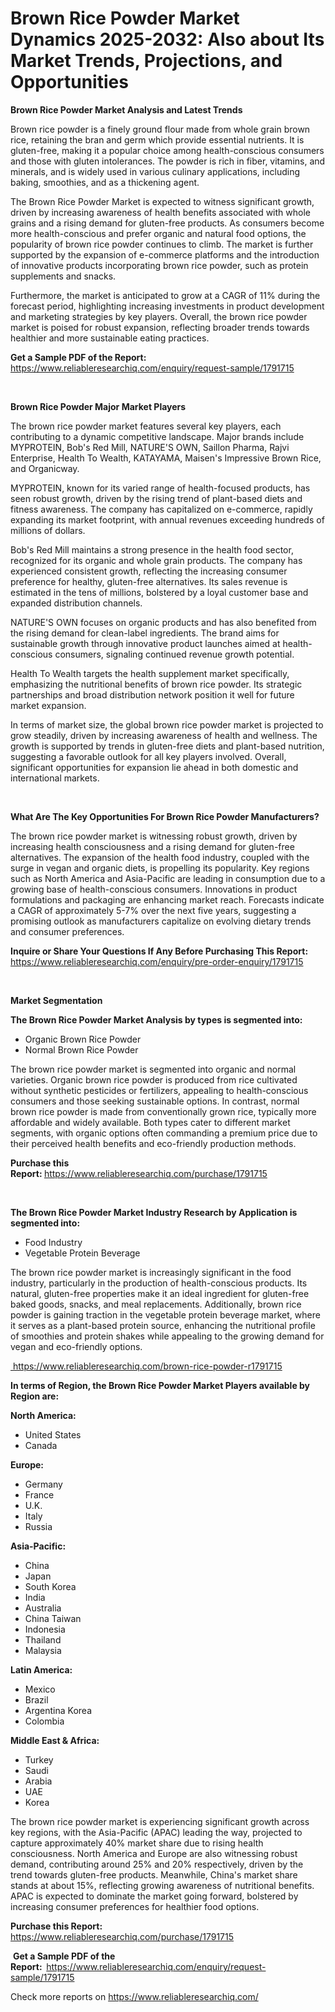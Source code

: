 <p><h1>Brown Rice Powder Market Dynamics 2025-2032: Also about Its Market Trends, Projections, and Opportunities</h1></p><p><strong>Brown Rice Powder Market Analysis and Latest Trends</strong></p>
<p><p>Brown rice powder is a finely ground flour made from whole grain brown rice, retaining the bran and germ which provide essential nutrients. It is gluten-free, making it a popular choice among health-conscious consumers and those with gluten intolerances. The powder is rich in fiber, vitamins, and minerals, and is widely used in various culinary applications, including baking, smoothies, and as a thickening agent.</p><p>The Brown Rice Powder Market is expected to witness significant growth, driven by increasing awareness of health benefits associated with whole grains and a rising demand for gluten-free products. As consumers become more health-conscious and prefer organic and natural food options, the popularity of brown rice powder continues to climb. The market is further supported by the expansion of e-commerce platforms and the introduction of innovative products incorporating brown rice powder, such as protein supplements and snacks.</p><p>Furthermore, the market is anticipated to grow at a CAGR of 11% during the forecast period, highlighting increasing investments in product development and marketing strategies by key players. Overall, the brown rice powder market is poised for robust expansion, reflecting broader trends towards healthier and more sustainable eating practices.</p></p>
<p><strong>Get a Sample PDF of the Report:&nbsp;</strong> <a href="https://www.reliableresearchiq.com/enquiry/request-sample/1791715?utm_campaign=2471&utm_medium=2&utm_source=Github&utm_content=ia&utm_term=14022025&utm_id=brown-rice-powder">https://www.reliableresearchiq.com/enquiry/request-sample/1791715</a></p>
<p>&nbsp;</p>
<p><strong>Brown Rice Powder Major Market Players</strong></p>
<p><p>The brown rice powder market features several key players, each contributing to a dynamic competitive landscape. Major brands include MYPROTEIN, Bob's Red Mill, NATURE'S OWN, Saillon Pharma, Rajvi Enterprise, Health To Wealth, KATAYAMA, Maisen's Impressive Brown Rice, and Organicway.</p><p>MYPROTEIN, known for its varied range of health-focused products, has seen robust growth, driven by the rising trend of plant-based diets and fitness awareness. The company has capitalized on e-commerce, rapidly expanding its market footprint, with annual revenues exceeding hundreds of millions of dollars.</p><p>Bob's Red Mill maintains a strong presence in the health food sector, recognized for its organic and whole grain products. The company has experienced consistent growth, reflecting the increasing consumer preference for healthy, gluten-free alternatives. Its sales revenue is estimated in the tens of millions, bolstered by a loyal customer base and expanded distribution channels.</p><p>NATURE'S OWN focuses on organic products and has also benefited from the rising demand for clean-label ingredients. The brand aims for sustainable growth through innovative product launches aimed at health-conscious consumers, signaling continued revenue growth potential.</p><p>Health To Wealth targets the health supplement market specifically, emphasizing the nutritional benefits of brown rice powder. Its strategic partnerships and broad distribution network position it well for future market expansion.</p><p>In terms of market size, the global brown rice powder market is projected to grow steadily, driven by increasing awareness of health and wellness. The growth is supported by trends in gluten-free diets and plant-based nutrition, suggesting a favorable outlook for all key players involved. Overall, significant opportunities for expansion lie ahead in both domestic and international markets.</p></p>
<p>&nbsp;</p>
<p><strong>What Are The Key Opportunities For Brown Rice Powder Manufacturers?</strong></p>
<p><p>The brown rice powder market is witnessing robust growth, driven by increasing health consciousness and a rising demand for gluten-free alternatives. The expansion of the health food industry, coupled with the surge in vegan and organic diets, is propelling its popularity. Key regions such as North America and Asia-Pacific are leading in consumption due to a growing base of health-conscious consumers. Innovations in product formulations and packaging are enhancing market reach. Forecasts indicate a CAGR of approximately 5-7% over the next five years, suggesting a promising outlook as manufacturers capitalize on evolving dietary trends and consumer preferences.</p></p>
<p><strong>Inquire or Share Your Questions If Any Before Purchasing This Report:</strong> <a href="https://www.reliableresearchiq.com/enquiry/pre-order-enquiry/1791715?utm_campaign=2471&utm_medium=2&utm_source=Github&utm_content=ia&utm_term=14022025&utm_id=brown-rice-powder">https://www.reliableresearchiq.com/enquiry/pre-order-enquiry/1791715</a></p>
<p>&nbsp;</p>
<p><strong>Market Segmentation</strong></p>
<p><strong>The Brown Rice Powder Market Analysis by types is segmented into:</strong></p>
<p><ul><li>Organic Brown Rice Powder</li><li>Normal Brown Rice Powder</li></ul></p>
<p><p>The brown rice powder market is segmented into organic and normal varieties. Organic brown rice powder is produced from rice cultivated without synthetic pesticides or fertilizers, appealing to health-conscious consumers and those seeking sustainable options. In contrast, normal brown rice powder is made from conventionally grown rice, typically more affordable and widely available. Both types cater to different market segments, with organic options often commanding a premium price due to their perceived health benefits and eco-friendly production methods.</p></p>
<p><strong>Purchase this Report:&nbsp;</strong><a href="https://www.reliableresearchiq.com/purchase/1791715?utm_campaign=2471&utm_medium=2&utm_source=Github&utm_content=ia&utm_term=14022025&utm_id=brown-rice-powder">https://www.reliableresearchiq.com/purchase/1791715</a></p>
<p>&nbsp;</p>
<p><strong>The Brown Rice Powder Market Industry Research by Application is segmented into:</strong></p>
<p><ul><li>Food Industry</li><li>Vegetable Protein Beverage</li></ul></p>
<p><p>The brown rice powder market is increasingly significant in the food industry, particularly in the production of health-conscious products. Its natural, gluten-free properties make it an ideal ingredient for gluten-free baked goods, snacks, and meal replacements. Additionally, brown rice powder is gaining traction in the vegetable protein beverage market, where it serves as a plant-based protein source, enhancing the nutritional profile of smoothies and protein shakes while appealing to the growing demand for vegan and eco-friendly options.</p></p>
<p><a href="https://www.reliableresearchiq.com/brown-rice-powder-r1791715?utm_campaign=2471&utm_medium=2&utm_source=Github&utm_content=ia&utm_term=14022025&utm_id=brown-rice-powder">&nbsp;https://www.reliableresearchiq.com/brown-rice-powder-r1791715</a></p>
<p><strong>In terms of Region, the Brown Rice Powder Market Players available by Region are:</strong></p>
<p>
    <p> <strong> North America: </strong>
        <ul>
            <li>United States</li>
            <li>Canada</li>
        </ul>
        </p> 
    <p> <strong> Europe: </strong>
        <ul>
            <li>Germany</li>
            <li>France</li>
            <li>U.K.</li>
            <li>Italy</li>
            <li>Russia</li>
        </ul>
        </p> 
    <p> <strong> Asia-Pacific: </strong>
        <ul>
            <li>China</li>
            <li>Japan</li>
            <li>South Korea</li>
            <li>India</li>
            <li>Australia</li>
            <li>China Taiwan</li>
            <li>Indonesia</li>
            <li>Thailand</li>
            <li>Malaysia</li>
        </ul>
        </p> 
    <p> <strong> Latin America: </strong>
        <ul>
            <li>Mexico</li>
            <li>Brazil</li>
            <li>Argentina Korea</li>
            <li>Colombia</li>
        </ul>
        </p> 
    <p> <strong> Middle East & Africa: </strong>
        <ul>
            <li>Turkey</li>
            <li>Saudi</li>
            <li>Arabia</li>
            <li>UAE</li>
            <li>Korea</li>
        </ul>
    </p>
    </p>
<p><p>The brown rice powder market is experiencing significant growth across key regions, with the Asia-Pacific (APAC) leading the way, projected to capture approximately 40% market share due to rising health consciousness. North America and Europe are also witnessing robust demand, contributing around 25% and 20% respectively, driven by the trend towards gluten-free products. Meanwhile, China's market share stands at about 15%, reflecting growing awareness of nutritional benefits. APAC is expected to dominate the market going forward, bolstered by increasing consumer preferences for healthier food options.</p></p>
<p><strong>Purchase this Report: </strong><a href="https://www.reliableresearchiq.com/purchase/1791715?utm_campaign=2471&utm_medium=2&utm_source=Github&utm_content=ia&utm_term=14022025&utm_id=brown-rice-powder">https://www.reliableresearchiq.com/purchase/1791715</a></p>
<p>&nbsp;<strong>Get a Sample PDF of the Report:&nbsp;&nbsp;</strong><a href="https://www.reliableresearchiq.com/enquiry/request-sample/1791715?utm_campaign=2471&utm_medium=2&utm_source=Github&utm_content=ia&utm_term=14022025&utm_id=brown-rice-powder">https://www.reliableresearchiq.com/enquiry/request-sample/1791715</a></p>
<p><strong></strong></p>
<p>Check more reports on <a href="https://www.reliableresearchiq.com/?utm_campaign=2471&utm_medium=2&utm_source=Github&utm_content=ia&utm_term=14022025&utm_id=brown-rice-powder">https://www.reliableresearchiq.com/</a></p>
